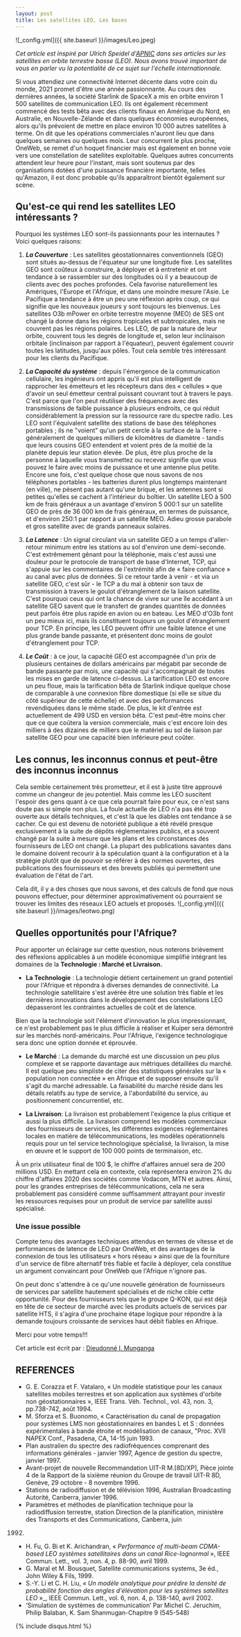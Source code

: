 ```yaml
---
layout: post
title: Les satellites LEO, Les bases
---
```


![_config.yml]({{ site.baseurl }}/images/Leo.jpeg)

_Cet article est inspiré par Ulrich Speidel d'[APNIC](https://blog.apnic.net) dans ses articles sur les satellites en orbite terrestre basse (LEO). Nous avons trouvé important de vous en parler vu la potentialité de ce sujet sur l'échelle internationnale._

Si vous attendiez une connectivité Internet décente dans votre coin du monde, 2021 promet d'être une année passionnante. Au cours des dernières années, la société Starlink de SpaceX a mis en orbite environ 1 500 satellites de communication LEO. Ils ont également récemment commencé des tests bêta avec des clients finaux en Amérique du Nord, en Australie, en Nouvelle-Zélande et dans quelques économies européennes, alors qu'ils prévoient de mettre en place environ 10 000 autres satellites à terme. On dit que les opérations commerciales n'auront lieu que dans quelques semaines ou quelques mois. Leur concurrent le plus proche, OneWeb, se remet d'un hoquet financier mais est également en bonne voie vers une constellation de satellites exploitable. Quelques autres concurrents attendent leur heure pour l'instant, mais sont soutenus par des organisations dotées d'une puissance financière importante, telles qu'Amazon, il est donc probable qu'ils apparaîtront bientôt également sur scène.

## Qu'est-ce qui rend les satellites LEO intéressants ?

Pourquoi les systèmes LEO sont-ils passionnants pour les internautes ? Voici quelques raisons:

1. **_La Couverture_** : Les satellites géostationnaires conventionnels (GEO) sont situés au-dessus de l'équateur sur une longitude fixe. Les satellites GEO sont coûteux à construire, à déployer et à entretenir et ont tendance à se rassembler sur des longitudes où il y a beaucoup de clients avec des poches profondes. Cela favorise naturellement les Amériques, l'Europe et l'Afrique, et dans une moindre mesure l'Asie. Le Pacifique a tendance à être un peu une réflexion après coup, ce qui signifie que les nouveaux joueurs y sont toujours les bienvenus. Les satellites O3b mPower en orbite terrestre moyenne (MEO) de SES ont changé la donne dans les régions tropicales et subtropicales, mais ne couvrent pas les régions polaires. Les LEO, de par la nature de leur orbite, couvrent tous les degrés de longitude et, selon leur inclinaison orbitale (inclinaison par rapport à l'équateur), peuvent également couvrir toutes les latitudes, jusqu'aux pôles. Tout cela semble très intéressant pour les clients du Pacifique.

2. **_La Capacité du système_** : depuis l'émergence de la communication cellulaire, les ingénieurs ont appris qu'il est plus intelligent de rapprocher les émetteurs et les récepteurs dans des « cellules » que d'avoir un seul émetteur central puissant couvrant tout à travers le pays. C'est parce que l'on peut réutiliser des fréquences avec des transmissions de faible puissance à plusieurs endroits, ce qui réduit considérablement la pression sur la ressource rare du spectre radio. Les LEO sont l'équivalent satellite des stations de base des téléphones portables ; ils ne "voient" qu'un petit cercle à la surface de la Terre - généralement de quelques milliers de kilomètres de diamètre - tandis que leurs cousins ​​GEO entendent et voient près de la moitié de la planète depuis leur station élevée. De plus, être plus proche de la personne à laquelle vous transmettez ou recevez signifie que vous pouvez le faire avec moins de puissance et une antenne plus petite. Encore une fois, c'est quelque chose que nous savons de nos téléphones portables - les batteries durent plus longtemps maintenant (en ville), ne pèsent pas autant qu'une brique, et les antennes sont si petites qu'elles se cachent à l'intérieur du boîtier. Un satellite LEO à 500 km de frais généraux a un avantage d'environ 5 000:1 sur un satellite GEO de près de 36 000 km de frais généraux, en termes de puissance, et d'environ 250:1 par rapport à un satellite MEO. Adieu grosse parabole et gros satellite avec de grands panneaux solaires.

3. **_La Latence_** : Un signal circulant via un satellite GEO a un temps d'aller-retour minimum entre les stations au sol d'environ une demi-seconde. C'est extrêmement gênant pour la téléphonie, mais c'est aussi une douleur pour le protocole de transport de base d'Internet, TCP, qui s'appuie sur les commentaires de l'extrémité afin de « faire confiance » au canal avec plus de données. Si ce retour tarde à venir - et via un satellite GEO, c'est sûr - le TCP a du mal à obtenir son taux de transmission à travers le goulot d'étranglement de la liaison satellite. C'est pourquoi ceux qui ont la chance de vivre sur une île accédant à un satellite GEO savent que le transfert de grandes quantités de données peut parfois être plus rapide en avion ou en bateau. Les MEO d'O3b font un peu mieux ici, mais ils constituent toujours un goulot d'étranglement pour TCP. En principe, les LEO peuvent offrir une faible latence et une plus grande bande passante, et présentent donc moins de goulot d'étranglement pour TCP.

4. **_Le Coût_** : à ce jour, la capacité GEO est accompagnée d'un prix de plusieurs centaines de dollars américains par mégabit par seconde de bande passante par mois, une capacité qui s'accompagnait de toutes les mises en garde de latence ci-dessus. La tarification LEO est encore un peu floue, mais la tarification bêta de Starlink indique quelque chose de comparable à une connexion fibre domestique (si elle se situe du côté supérieur de cette échelle) et avec des performances revendiquées dans le même stade. De plus, le kit d'entrée est actuellement de 499 USD en version bêta. C'est peut-être moins cher que ce que coûtera la version commerciale, mais c'est encore loin des milliers à des dizaines de milliers que le matériel au sol de liaison par satellite GEO pour une capacité bien inférieure peut coûter.

## Les connus, les inconnus connus et peut-être des inconnus inconnus

Cela semble certainement très prometteur, et il est à juste titre approuvé comme un changeur de jeu potentiel. Mais comme les LEO suscitent l'espoir des gens quant à ce que cela pourrait faire pour eux, ce n'est sans doute pas si simple non plus. La foule actuelle de LEO n'a pas été trop ouverte aux détails techniques, et c'est là que les diables ont tendance à se cacher. Ce qui est devenu de notoriété publique a été révélé presque exclusivement à la suite de dépôts réglementaires publics, et a souvent changé par la suite à mesure que les plans et les circonstances des fournisseurs de LEO ont changé. La plupart des publications savantes dans le domaine doivent recourir à la spéculation quant à la configuration et à la stratégie plutôt que de pouvoir se référer à des normes ouvertes, des publications des fournisseurs et des brevets publiés qui permettent une évaluation de l'état de l'art.

Cela dit, il y a des choses que nous savons, et des calculs de fond que nous pouvons effectuer, pour déterminer approximativement où pourraient se trouver les limites des réseaux LEO actuels et proposés.
![_config.yml]({{ site.baseurl }}/images/leotwo.png)

## Quelles opportunités pour l'Afrique?
Pour apporter un éclairage sur cette question, nous noterons brièvement des réflexions applicables à un modèle économique simplifié intégrant les domaines de la **Technologie : Marché et Livraison.**

* **La Technologie** : La technologie détient certainement un grand potentiel pour l'Afrique et répondra à diverses demandes de connectivité. La technologie satellitaire s'est avérée être une solution très fiable et les dernières innovations dans le développement des constellations LEO dépasseront les contraintes actuelles de coût et de latence.

Bien que la technologie soit l'élément d'innovation le plus impressionnant, ce n'est probablement pas le plus difficile à réaliser et Kuiper sera démontré sur les marchés nord-américains. Pour l'Afrique, l'exigence technologique sera donc une option donnée et éprouvée.

* **Le Marché** :
La demande du marché est une discussion un peu plus complexe et se rapporte davantage aux métriques détaillées du marché. Il est quelque peu simpliste de citer des statistiques générales sur la « population non connectée » en Afrique et de supposer ensuite qu'il s'agit du marché adressable. La faisabilité du marché réside dans les détails relatifs au type de service, à l'abordabilité du service, au positionnement concurrentiel, etc.

* **La Livraison**:
La livraison est probablement l'exigence la plus critique et aussi la plus difficile. La livraison comprend les modèles commerciaux des fournisseurs de services, les différentes exigences réglementaires locales en matière de télécommunications, les modèles opérationnels requis pour un tel service technologique spécialisé, la livraison, la mise en œuvre et le support de 100 000 points de terminaison, etc.

À un prix utilisateur final de 100 $, le chiffre d'affaires annuel sera de 200 millions USD. En mettant cela en contexte, cela représentera environ 2% du chiffre d'affaires 2020 des sociétés comme Vodacom, MTN et autres. Ainsi, pour les grandes entreprises de télécommunications, cela ne sera probablement pas considéré comme suffisamment attrayant pour investir les ressources requises pour un produit de service par satellite aussi spécialisé.

### Une issue possible

Compte tenu des avantages techniques attendus en termes de vitesse et de performances de latence de LEO par OneWeb, et des avantages de la connexion de tous les utilisateurs « hors réseau » ainsi que de la fourniture d'un service de fibre alternatif très fiable et facile à déployer, cela constitue un argument convaincant pour OneWeb que l'Afrique n'ignore pas.

On peut donc s'attendre à ce qu'une nouvelle génération de fournisseurs de services par satellite hautement spécialisés et de niche cible cette opportunité. Pour des fournisseurs tels que le groupe Q-KON, qui est déjà en tête de ce secteur de marché avec les produits actuels de services par satellite HTS, il s'agira d'une prochaine étape logique pour répondre à la demande toujours croissante de services haut débit fiables en Afrique.

Merci pour votre temps!!!

Cet article est écrit par : [Dieudonné I. Munganga](https://dieudonnemunganga.pb.online/)


## REFERENCES

* G. E. Corazza et F. Vatalaro, « Un modèle statistique pour les canaux satellites mobiles terrestres
et son application aux systèmes d'orbite non géostationnaires », IEEE Trans. Véh. Technol., vol.
43, non. 3, pp.738-742, août 1994.
* M. Sforza et S. Buonomo, « Caractérisation du canal de propagation pour
systèmes LMS non géostationnaires en bandes L et S : données expérimentales à bande étroite et
modélisation de canaux, "Proc. XVII NAPEX Conf., Pasadena, CA, 14-15 juin 1993.
* Plan australien du spectre des radiofréquences comprenant des informations générales - janvier
1997, Agence de gestion du spectre, janvier 1997.
* Avant-projet de nouvelle Recommandation UIT-R M.[8D/XP], Pièce jointe 4 de la
Rapport de la sixième réunion du Groupe de travail UIT-R 8D, Genève, 29 octobre - 8
novembre 1996.
* Stations de radiodiffusion et de télévision 1996, Australian Broadcasting
Autorité, Canberra, janvier 1996.
* Paramètres et méthodes de planification technique pour la radiodiffusion terrestre, station
Direction de la planification, ministère des Transports et des Communications, Canberra, juin
1992.
* H. Fu, G. Bi et K. Arichandran, « _Performance of multi-beam CDMA-based LEO
systèmes satellitaires dans un canal Rice-lognormal_ », IEEE Commun. Lett., vol. 3, non. 4, p.
88-90, avril 1999.
* G. Maral et M. Bousquet, Satellite communications systems, 3e éd., John Wiley &
Fils, 1999.
* S.-Y. Li et C. H. Liu, _« Un modèle analytique pour prédire la densité de probabilité
fonction des angles d'élévation pour les systèmes satellites LEO_ »_, IEEE Commun. Lett., vol. 6, non.
4, p. 138-140, avril 2002.
* ‘Simulation de systèmes de communication’ Par Michel C. Jeruchim, Philip Balaban, K.
Sam Shanmugan-Chapitre 9 (545-548)

{% include disqus.html %}